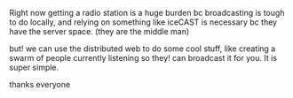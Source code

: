 Right now getting a radio station is a huge burden bc broadcasting is tough to do locally,
and relying on something like iceCAST is necessary bc they have the server space. (they are the middle man)

but! we can use the distributed web to do some cool stuff, like creating a swarm of
people currently listening so they! can broadcast it for you. It is super simple.

thanks everyone 
